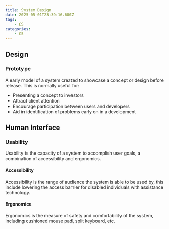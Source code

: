 ```yaml
---
title: System Design
date: 2025-05-01T23:39:16.680Z
tags:
    - CS
categories:
    - CS
---
```


## Design
### Prototype 
A early model of a system created to showcase a concept or design before release. This is normally useful for:
- Presenting a concept to investors
- Attract client attention
- Encourage participation between users and developers
- Aid in identification of problems early on in a development 

## Human Interface
### Usability
Usability is the capacity of a system to accomplish user goals, a combination of accessibility and ergonomics.

#### Accessibility
Accessibility is the range of audience the system is able to be used by, this include lowering the access barrier for disabled individuals with assistance technology.

#### Ergonomics
Ergonomics is the measure of safety and comfortability of the system, including cushioned mouse pad, split keyboard, etc.